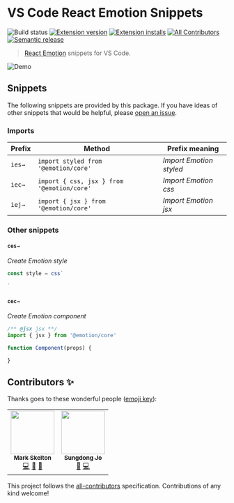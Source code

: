 # VS Code React Emotion Snippets

![Build status](https://github.com/mskelton/vscode-react-emotion-snippets/workflows/Release/badge.svg?branch=master)
[![Extension version](https://img.shields.io/vscode-marketplace/v/mskelton.react-emotion-snippets.svg)](https://marketplace.visualstudio.com/items?itemName=mskelton.react-emotion-snippets)
[![Extension installs](https://img.shields.io/vscode-marketplace/i/mskelton.react-emotion-snippets.svg)](https://marketplace.visualstudio.com/items?itemName=mskelton.react-emotion-snippets)
[![All Contributors](https://img.shields.io/github/all-contributors/mskelton/vscode-react-emotion-snippets?color=orange)](#contributors)
[![Semantic release](https://img.shields.io/badge/%20%20%F0%9F%93%A6%F0%9F%9A%80-semantic--release-e10079.svg)](https://github.com/semantic-release/semantic-release)

> [React Emotion](https://emotion.sh) snippets for VS Code.

![Demo](static/demo.gif)

## Snippets

The following snippets are provided by this package. If you have ideas of other snippets that would be helpful, please [open an issue](https://github.com/mskelton/vscode-react-emotion-snippets/issues/new).

### Imports

| Prefix | Method                                     | Prefix meaning          |
| ------ | ------------------------------------------ | ----------------------- |
| `ies→` | `import styled from '@emotion/core'`       | _Import Emotion styled_ |
| `iec→` | `import { css, jsx } from '@emotion/core'` | _Import Emotion css_    |
| `iej→` | `import { jsx } from '@emotion/core'`      | _Import Emotion jsx_    |

### Other snippets

#### `ces→`

_Create Emotion style_

<!-- prettier-ignore-start -->
```js
const style = css`

`
```

#### `cec→`

_Create Emotion component_

```js
/** @jsx jsx **/
import { jsx } from '@emotion/core'

function Component(props) {

}
```
<!-- prettier-ignore-end -->

## Contributors ✨

Thanks goes to these wonderful people ([emoji key](https://allcontributors.org/docs/en/emoji-key)):

<!-- ALL-CONTRIBUTORS-LIST:START - Do not remove or modify this section -->
<!-- prettier-ignore-start -->
<!-- markdownlint-disable -->
<table>
  <tr>
    <td align="center"><a href="https://github.com/mskelton"><img src="https://avatars3.githubusercontent.com/u/25914066?v=4" width="100px;" alt=""/><br /><sub><b>Mark Skelton</b></sub></a><br /><a href="https://github.com/mskelton/vscode-react-emotion-snippets/commits?author=mskelton" title="Code">💻</a> <a href="#ideas-mskelton" title="Ideas, Planning, & Feedback">🤔</a> <a href="https://github.com/mskelton/vscode-react-emotion-snippets/commits?author=mskelton" title="Documentation">📖</a></td>
    <td align="center"><a href="https://github.com/doong-jo"><img src="https://avatars0.githubusercontent.com/u/22005861?v=4" width="100px;" alt=""/><br /><sub><b>Sungdong Jo</b></sub></a><br /><a href="https://github.com/mskelton/vscode-react-emotion-snippets/commits?author=doong-jo" title="Documentation">📖</a> <a href="https://github.com/mskelton/vscode-react-emotion-snippets/commits?author=doong-jo" title="Code">💻</a></td>
  </tr>
</table>

<!-- markdownlint-enable -->
<!-- prettier-ignore-end -->

<!-- ALL-CONTRIBUTORS-LIST:END -->

This project follows the [all-contributors](https://github.com/all-contributors/all-contributors) specification. Contributions of any kind welcome!
